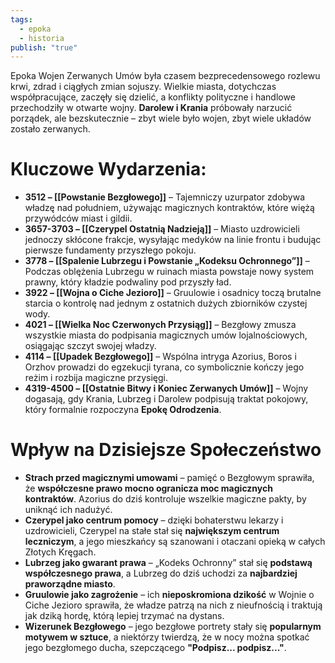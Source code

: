 ```yaml
---
tags:
  - epoka
  - historia
publish: "true"
---
```

Epoka Wojen Zerwanych Umów była czasem bezprecedensowego rozlewu krwi, zdrad i ciągłych zmian sojuszy. Wielkie miasta, dotychczas współpracujące, zaczęły się dzielić, a konflikty polityczne i handlowe przechodziły w otwarte wojny. **Darolew i Krania** próbowały narzucić porządek, ale bezskutecznie – zbyt wiele było wojen, zbyt wiele układów zostało zerwanych.
# **Kluczowe Wydarzenia:**
- **3512 – [[Powstanie Bezgłowego]]** – Tajemniczy uzurpator zdobywa władzę nad południem, używając magicznych kontraktów, które więżą przywódców miast i gildii.
- **3657-3703 – [[Czerypel Ostatnią Nadzieją]]** – Miasto uzdrowicieli jednoczy skłócone frakcje, wysyłając medyków na linie frontu i budując pierwsze fundamenty przyszłego pokoju.
- **3778 – [[Spalenie Lubrzegu i Powstanie „Kodeksu Ochronnego”]]** – Podczas oblężenia Lubrzegu w ruinach miasta powstaje nowy system prawny, który kładzie podwaliny pod przyszły ład.
- **3922 – [[Wojna o Ciche Jezioro]]** – Gruulowie i osadnicy toczą brutalne starcia o kontrolę nad jednym z ostatnich dużych zbiorników czystej wody.
- **4021 – [[Wielka Noc Czerwonych Przysiąg]]** – Bezgłowy zmusza wszystkie miasta do podpisania magicznych umów lojalnościowych, osiągając szczyt swojej władzy.
- **4114 – [[Upadek Bezgłowego]]** – Wspólna intryga Azorius, Boros i Orzhov prowadzi do egzekucji tyrana, co symbolicznie kończy jego reżim i rozbija magiczne przysięgi.
- **4319-4500 – [[Ostatnie Bitwy i Koniec Zerwanych Umów]]** – Wojny dogasają, gdy Krania, Lubrzeg i Darolew podpisują traktat pokojowy, który formalnie rozpoczyna **Epokę Odrodzenia**.
# **Wpływ na Dzisiejsze Społeczeństwo**
- **Strach przed magicznymi umowami** – pamięć o Bezgłowym sprawiła, że **współczesne prawo mocno ogranicza moc magicznych kontraktów**. Azorius do dziś kontroluje wszelkie magiczne pakty, by uniknąć ich nadużyć.
- **Czerypel jako centrum pomocy** – dzięki bohaterstwu lekarzy i uzdrowicieli, Czerypel na stałe stał się **największym centrum leczniczym**, a jego mieszkańcy są szanowani i otaczani opieką w całych Złotych Kręgach.
- **Lubrzeg jako gwarant prawa** – „Kodeks Ochronny” stał się **podstawą współczesnego prawa**, a Lubrzeg do dziś uchodzi za **najbardziej praworządne miasto**.
- **Gruulowie jako zagrożenie** – ich **nieposkromiona dzikość** w Wojnie o Ciche Jezioro sprawiła, że władze patrzą na nich z nieufnością i traktują jak dziką hordę, którą lepiej trzymać na dystans.
- **Wizerunek Bezgłowego** – jego bezgłowe portrety stały się **popularnym motywem w sztuce**, a niektórzy twierdzą, że w nocy można spotkać jego bezgłomego ducha, szepczącego **"Podpisz... podpisz..."**.
